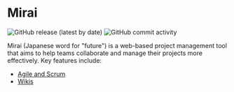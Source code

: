 # Mirai

![GitHub release (latest by date)](https://img.shields.io/github/v/release/kauanhindlmayer/mirai-app)
![GitHub commit activity](https://img.shields.io/github/commit-activity/m/kauanhindlmayer/mirai-app)

Mirai (Japanese word for "future") is a web-based project management tool that aims to help teams collaborate and manage their projects more effectively. Key features include:

- [Agile and Scrum]()
- [Wikis]()
